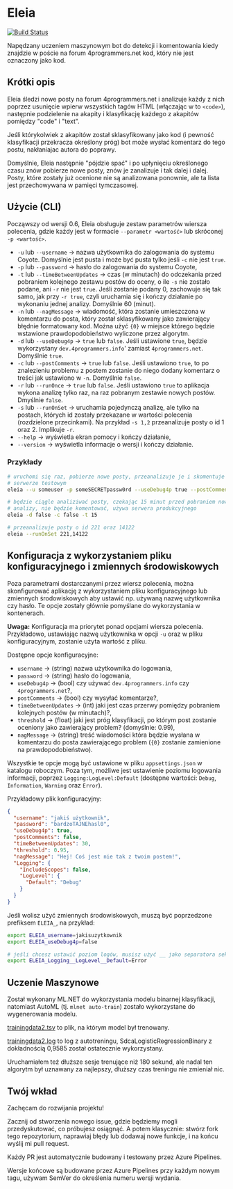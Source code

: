# Eleia

[![Build Status](https://dev.azure.com/ktos/Eleia/_apis/build/status/ktos.Eleia?branchName=master)](https://dev.azure.com/ktos/Eleia/_build/latest?definitionId=5&branchName=master)

Napędzany uczeniem maszynowym bot do detekcji i komentowania kiedy znajdzie
w poście na forum 4programmers.net kod, który nie jest oznaczony jako kod.

## Krótki opis

Eleia śledzi nowe posty na forum 4programmers.net i analizuje każdy z nich
poprzez usunięcie wpierw wszystkich tagów HTML (włączając w to `<code>`),
następnie podzielenie na akapity i klasyfikację każdego z akapitów pomiędzy
"code" i "text".

Jeśli którykolwiek z akapitów został sklasyfikowany jako kod (i pewność
klasyfikacji przekracza określony próg) bot może wysłać komentarz do tego postu,
nakłaniajac autora do poprawy.

Domyślnie, Eleia następnie "pójdzie spać" i po upłynięciu określonego czasu
znów pobierze nowe posty, znów je zanalizuje i tak dalej i dalej. Posty, które
zostały już ocenione nie są analizowana ponownie, ale ta lista jest
przechowywana w pamięci tymczasowej.

## Użycie (CLI)

Począwszy od wersji 0.6, Eleia obsługuje zestaw parametrów wiersza polecenia,
gdzie każdy jest w formacie `--parametr <wartość>` lub skróconej `-p <wartość>`.

* `-u` lub `--username` -> nazwa użytkownika do zalogowania do systemu Coyote.
Domyślnie jest pusta i może być pusta tylko jeśli `-c` nie jest `true`.
* `-p` lub `--password` -> hasło do zalogowania do systemu Coyote,
* `-t` lub `--timeBetweenUpdates` -> czas (w minutach) do odczekania przed
pobraniem kolejnego zestawu postów do oceny, o ile `-s` nie zostało podane,
ani `-r` nie jest `true`. Jeśli zostanie podany 0, zachowuje się tak samo, jak
przy `-r true`, czyli uruchamia się i kończy działanie po wykonaniu jednej
analizy. Domyślnie 60 (minut).
* `-n` lub `--nagMessage` -> wiadomość, która zostanie umieszczona w komentarzu
do posta, który został sklasyfikowany jako zawierający błędnie formatowany kod.
Można użyć `{0}` w miejsce którego będzie wstawione prawdopodobieństwo wyliczone
przez algorytm.
* `-d` lub `--useDebug4p` -> `true` lub `false`. Jeśli ustawione `true`,
będzie wykorzystany `dev.4programmers.info`' zamiast `4programmers.net`.
Domyślnie `true`.
* `-c` lub `--postComments` -> `true` lub `false`. Jeśli ustawiono `true`, to po
znalezieniu problemu z postem zostanie do niego dodany komentarz o treści jak
ustawiono w `-n`. Domyślnie `false`.
* `-r` lub `--runOnce` -> `true` lub `false`. Jeśli ustawiono `true` to
aplikacja wykona analizę tylko raz, na raz pobranym zestawie nowych postów.
Dmyślnie `false`.
* `-s` lub `--runOnSet` -> uruchamia pojedynczą analizę, ale tylko na postach,
których id zostały przekazane w wartości polecenia (rozdzielone przecinkami).
Na przykład `-s 1,2` przeanalizuje posty o id 1 oraz 2. Implikuje `-r`.
* `--help` -> wyświetla ekran pomocy i kończy działanie,
* `--version` -> wyświetla informacje o wersji i kończy działanie.

### Przykłady

```bash
# uruchomi się raz, pobierze nowe posty, przeanalizuje je i skomentuje - na
# serwerze testowym
eleia --u someuser -p someSECRETpassw0rd --useDebug4p true --postComments true --runOnce true

# będzie ciągle analiziwać posty, czekając 15 minut przed pobraniem nowych do
# analizy, nie będzie komentować, używa serwera produkcyjnego
eleia -d false -c false -t 15

# przeanalizuje posty o id 221 oraz 14122
eleia --runOnSet 221,14122
```

## Konfiguracja z wykorzystaniem pliku konfiguracyjnego i zmiennych środowiskowych

Poza parametrami dostarczanymi przez wiersz polecenia, można skonfigurować
aplikację z wykorzystaniem pliku konfiguracyjnego lub zmiennych środowiskowych
aby ustawić np. używaną nazwę użytkownika czy hasło. Te opcje zostały głównie
pomyślane do wykorzystania w kontenerach.

**Uwaga:** Konfiguracja ma priorytet ponad opcjami wiersza polecenia. Przykładowo,
ustawiając nazwę użytkownika w opcji `-u` oraz w pliku konfiguracyjnym, zostanie
użyta wartość z pliku.

Dostępne opcje konfiguracyjne:

* `username` -> (string) nazwa użytkownika do logowania,
* `password` -> (string) hasło do logowania,
* `useDebug4p` -> (bool) czy używać `dev.4programmers.info` czy `4programmers.net`?,
* `postComments` -> (bool) czy wysyłać komentarze?,
* `timeBetweenUpdates` -> (int) jaki jest czas przerwy pomiędzy pobraniem kolejnych
postów (w minutach)?,
* `threshold` -> (float) jaki jest próg klasyfikacji, po którym post zostanie
oceniony jako zawierający problem? (domyślnie: 0.99),
* `nagMessage` -> (string) treść wiadomości która będzie wysłana w komentarzu
do posta zawierającego problem (`{0}` zostanie zamienione na prawdopodobieństwo).

Wszystkie te opcje mogą być ustawione w pliku `appsettings.json` w katalogu
roboczym. Poza tym, możliwe jest ustawienie poziomu logowania informacji, poprzez `Logging:LogLevel:Default` (dostępne wartości: `Debug`, `Information`, `Warning`
oraz `Error`).

Przykładowy plik konfiguracyjny:

```json
{
  "username": "jakiś użytkownik",
  "password": "bardzoTAJNEhasl0",
  "useDebug4p": true,
  "postComments": false,
  "timeBetweenUpdates": 30,
  "threshold": 0.95,
  "nagMessage": "Hej! Coś jest nie tak z twoim postem!",
  "Logging": {
    "IncludeScopes": false,
    "LogLevel": {
      "Default": "Debug"
    }
  }
}
```

Jeśli wolisz użyć zmiennych środowiskowych, muszą być poprzedzone prefiksem
`ELEIA_`, na przykład:

```bash
export ELEIA_username=jakisuzytkownik
export ELEIA_useDebug4p=false

# jeśli chcesz ustawić poziom logów, musisz użyć __ jako separatora sekcji
export ELEIA_Logging__LogLevel__Default=Error
```

## Uczenie Maszynowe

Został wykonany ML.NET do wykorzystania modelu binarnej klasyfikacji, natomiast
AutoML (tj. `mlnet auto-train`) zostało wykorzystane do wygenerowania modelu.

[trainingdata2.tsv](https://github.com/ktos/Eleia/blob/master/trainingdata2.tsv)
to plik, na którym model był trenowany.

[trainingdata2.log](https://github.com/ktos/Eleia/blob/master/trainingdata2.log)
to log z autotreningu, SdcaLogisticRegressionBinary z dokładnością 0,9585 został
ostatecznie wykorzystany.

Uruchamiałem też dłuższe sesje trenujące niż 180 sekund, ale nadal ten algorytm
był uznawany za najlepszy, dłuższy czas treningu nie zmieniał nic.

## Twój wkład

Zachęcam do rozwijania projektu!

Zacznij od stworzenia nowego issue, gdzie będziemy mogli przedyskutować, co
próbujesz osiągnąć. A potem klasycznie: stwórz fork tego repozytorium,
naprawiaj błędy lub dodawaj nowe funkcje, i na końcu wyślij mi pull request.

Każdy PR jest automatycznie budowany i testowany przez Azure Pipelines.

Wersje końcowe są budowane przez Azure Pipelines przy każdym nowym tagu,
używam SemVer do określenia numeru wersji wydania.
